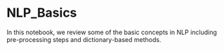 # NLP_Basics
In this notebook, we review some of the basic concepts in NLP including pre-processing steps and dictionary-based methods. 
